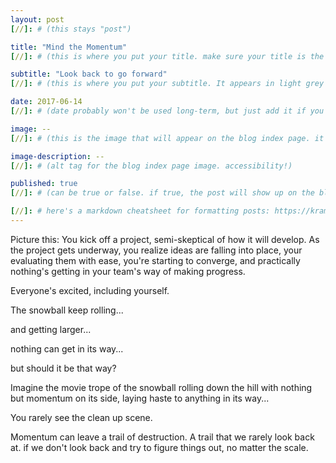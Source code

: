 ```yaml
---
layout: post
[//]: # (this stays "post")

title: "Mind the Momentum"
[//]: # (this is where you put your title. make sure your title is the same name as the file)

subtitle: "Look back to go forward"
[//]: # (this is where you put your subtitle. It appears in light grey under the title currently and underneath post on blog post index listing)

date: 2017-06-14
[//]: # (date probably won't be used long-term, but just add it if you want)

image: --
[//]: # (this is the image that will appear on the blog index page. it'll be a fixed dimension for all images used. I may have to have 2 images; one for the blog index page and one for the header of the post itself)

image-description: --
[//]: # (alt tag for the blog index page image. accessibility!)

published: true
[//]: # (can be true or false. if true, the post will show up on the blog index page, if not, it won't.)

[//]: # here's a markdown cheatsheet for formatting posts: https://kramdown.gettalong.org/quickref.html https://about.gitlab.com/2016/07/19/markdown-kramdown-tips-and-tricks/#applying-classes
---
```


Picture this:
You kick off a project, semi-skeptical of how it will develop. As the project gets underway, you realize ideas are falling into place, your evaluating them with ease, you're starting to converge, and practically nothing's getting in your team's way of making progress.

Everyone's excited, including yourself.

The snowball keep rolling...

and getting larger...

nothing can get in its way...

but should it be that way?

Imagine the movie trope of the snowball rolling down the hill with nothing but momentum on its side, laying haste to anything in its way...

You rarely see the clean up scene.

Momentum can leave a trail of destruction. A trail that we rarely look back at. if we don't look back and try to figure things out, no matter the scale.
